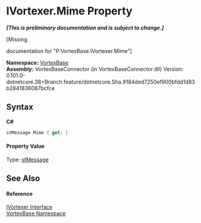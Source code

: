 # IVortexer.Mime Property 
 _**\[This is preliminary documentation and is subject to change.\]**_

\[Missing <summary> documentation for "P:VortexBase.IVortexer.Mime"\]

**Namespace:**&nbsp;<a href="N_VortexBase.md">VortexBase</a><br />**Assembly:**&nbsp;VortexBaseConnector (in VortexBaseConnector.dll) Version: 0.101.0-dotnetcore.38+Branch.feature/dotnetcore.Sha.9184ded7250ef900bfdd1d83b2841836087bcfce

## Syntax

**C#**<br />
``` C#
stMessage Mime { get; }
```


#### Property Value
Type: <a href="T_VortexBase_stMessage.md">stMessage</a>

## See Also


#### Reference
<a href="T_VortexBase_IVortexer.md">IVortexer Interface</a><br /><a href="N_VortexBase.md">VortexBase Namespace</a><br />